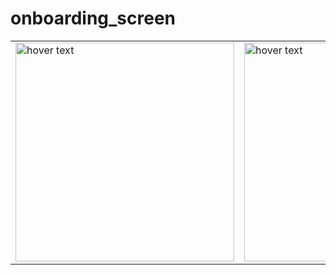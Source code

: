 # onboarding_screen

<table>
  <tr>
    <td>
    <img src="https://github.com/Moeed366/onboarding_screen/assets/101408316/15d0402c-6a00-4087-88b5-ddccf67013f5)" width="350" title="hover text">
    </td>
    <td>
     <img src="https://github.com/Moeed366/onboarding_screen/assets/101408316/905f5a27-e4a1-474d-bec5-d398ba9bf6da" width="350" title="hover text">
    </td>
   <td>
     
 <img src="https://github.com/Moeed366/onboarding_screen/assets/101408316/959ed176-5381-4456-a155-12e2988f0e26)" width="350" title="hover text">
    </td>
  </tr>
</table>

 

